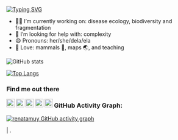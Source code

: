 [![Typing SVG](https://readme-typing-svg.herokuapp.com?color=%2336BCF7&center=true&vCenter=true&width=600&lines=Kia+ora+👋,+I+am+Renata;I+am+curious;I+love+R)](https://git.io/typing-svg)

* 👩‍💻 I’m currently working on: disease ecology, biodiversity and fragmentation
* 🤯 I’m looking for help with: complexity
* 😄 Pronouns: her/she/dela/ela
* 💓 Love: mammals 🦇, maps 🌏, and teaching

![GitHub stats](https://github-readme-stats.vercel.app/api?username=renatamuy&show_icons=true&theme=omni)

[![Top Langs](https://github-readme-stats.vercel.app/api/top-langs/?username=renatamuy&show_icons=true&theme=omni)](https://github.com/anuraghazra/github-readme-stats)

### Find me out there

[<img align="left" width="22px" src="https://cdn-icons-png.flaticon.com/512/733/733579.png"/>](https://twitter.com/MuyRe)
[<img align="left" width="22px" src="https://orcid.org/assets/vectors/orcid.logo.icon.svg"/>](https://orcid.org/0000-0002-6466-6210)
[<img align="left" width="22px" src="https://iconape.com/wp-content/files/da/64524/svg/google-scholar.svg"/>](https://scholar.google.com/citations?hl=en&user=psh9sXwAAAAJ&view_op=list_works&sortby=pubdate)
[<img align="left" width="22px" src="https://upload.wikimedia.org/wikipedia/commons/5/5e/ResearchGate_icon_SVG.svg"/>](https://www.researchgate.net/profile/Renata-Muylaert)
[<img align="left" width="22px" src="https://arquivo.unifesp.br/images/icon/icon_lattes.svg"/>](http://lattes.cnpq.br/8131277671550294)

### GitHub Activity Graph:
[![renatamuy GitHub activity graph](https://github-readme-activity-graph.cyclic.app/graph?username=renatamuy&theme=github-compact)](https://github.com/renatamuy/github-readme-activity-graph)

| .
